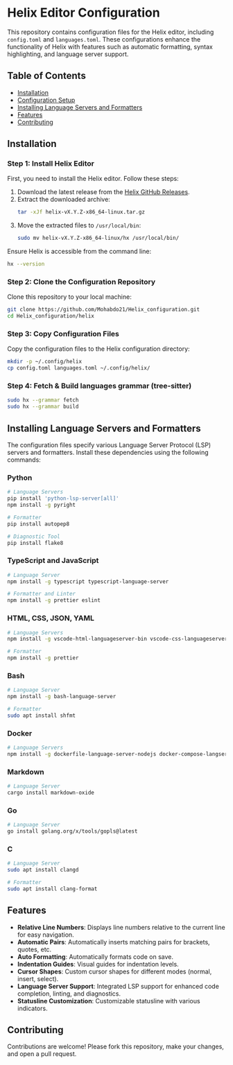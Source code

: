 # Helix Editor Configuration

This repository contains configuration files for the Helix editor, including `config.toml` and `languages.toml`. These configurations enhance the functionality of Helix with features such as automatic formatting, syntax highlighting, and language server support.

## Table of Contents

- [Installation](#installation)
- [Configuration Setup](#configuration-setup)
- [Installing Language Servers and Formatters](#installing-language-servers-and-formatters)
- [Features](#features)
- [Contributing](#contributing)

## Installation

### Step 1: Install Helix Editor

First, you need to install the Helix editor. Follow these steps:

1. Download the latest release from the [Helix GitHub Releases](https://github.com/helix-editor/helix/releases).
2. Extract the downloaded archive:
   ```sh
   tar -xJf helix-vX.Y.Z-x86_64-linux.tar.gz
   ```
3. Move the extracted files to `/usr/local/bin`:
   ```sh
   sudo mv helix-vX.Y.Z-x86_64-linux/hx /usr/local/bin/
   ```

Ensure Helix is accessible from the command line:

```sh
hx --version
```

### Step 2: Clone the Configuration Repository

Clone this repository to your local machine:

```sh
git clone https://github.com/Mohabdo21/Helix_configuration.git
cd Helix_configuration/helix
```

### Step 3: Copy Configuration Files

Copy the configuration files to the Helix configuration directory:

```sh
mkdir -p ~/.config/helix
cp config.toml languages.toml ~/.config/helix/
```

### Step 4: Fetch & Build languages grammar (tree-sitter)

```sh
sudo hx --grammar fetch
sudo hx --grammar build
```

## Installing Language Servers and Formatters

The configuration files specify various Language Server Protocol (LSP) servers and formatters. Install these dependencies using the following commands:

### Python

```sh
# Language Servers
pip install 'python-lsp-server[all]'
npm install -g pyright

# Formatter
pip install autopep8

# Diagnostic Tool
pip install flake8
```

### TypeScript and JavaScript

```sh
# Language Server
npm install -g typescript typescript-language-server

# Formatter and Linter
npm install -g prettier eslint
```

### HTML, CSS, JSON, YAML

```sh
# Language Servers
npm install -g vscode-html-languageserver-bin vscode-css-languageserver-bin vscode-json-languageserver yaml-language-server

# Formatter
npm install -g prettier
```

### Bash

```sh
# Language Server
npm install -g bash-language-server

# Formatter
sudo apt install shfmt
```

### Docker

```sh
# Language Servers
npm install -g dockerfile-language-server-nodejs docker-compose-langserver
```

### Markdown

```sh
# Language Server
cargo install markdown-oxide
```

### Go

```sh
# Language Server
go install golang.org/x/tools/gopls@latest
```

### C

```sh
# Language Server
sudo apt install clangd

# Formatter
sudo apt install clang-format
```

## Features

- **Relative Line Numbers**: Displays line numbers relative to the current line for easy navigation.
- **Automatic Pairs**: Automatically inserts matching pairs for brackets, quotes, etc.
- **Auto Formatting**: Automatically formats code on save.
- **Indentation Guides**: Visual guides for indentation levels.
- **Cursor Shapes**: Custom cursor shapes for different modes (normal, insert, select).
- **Language Server Support**: Integrated LSP support for enhanced code completion, linting, and diagnostics.
- **Statusline Customization**: Customizable statusline with various indicators.

## Contributing

Contributions are welcome! Please fork this repository, make your changes, and open a pull request.
